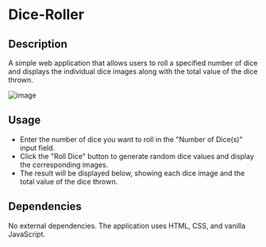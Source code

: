 # Dice-Roller

## Description
A simple web application that allows users to roll a specified number of dice and displays the individual dice images along with the total value of the dice thrown.

![image](https://github.com/adamzavien/Dice-Roller/assets/74973987/bedf5b42-8f50-482e-9990-7d4de49d869f)

## Usage
* Enter the number of dice you want to roll in the "Number of Dice(s)" input field.
* Click the "Roll Dice" button to generate random dice values and display the corresponding images.
* The result will be displayed below, showing each dice image and the total value of the dice thrown.

## Dependencies
No external dependencies. The application uses HTML, CSS, and vanilla JavaScript.
